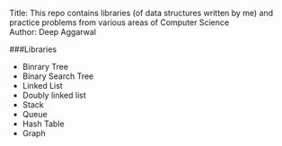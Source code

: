 Title:  This repo contains libraries (of data structures written by me) and practice problems from various areas of Computer Science  
Author: Deep Aggarwal  

###Libraries
- Binrary Tree
- Binary Search Tree
- Linked List
- Doubly linked list
- Stack
- Queue
- Hash Table
- Graph

